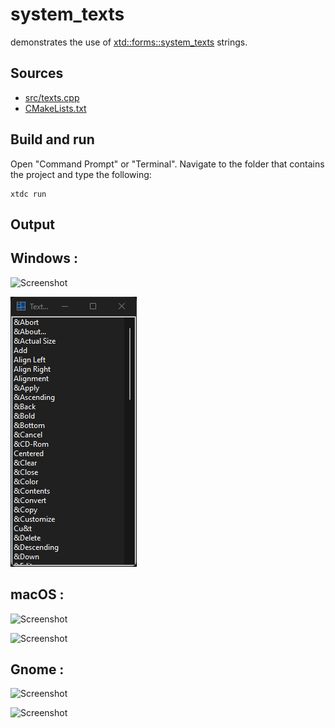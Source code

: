 # system_texts

demonstrates the use of [xtd::forms::system_texts](https://gammasoft71.github.io/xtd/reference_guides/latest/classxtd_1_1forms_1_1system__texts.htmlh) strings.

## Sources

* [src/texts.cpp](src/texts.cpp)
* [CMakeLists.txt](CMakeLists.txt)

## Build and run

Open "Command Prompt" or "Terminal". Navigate to the folder that contains the project and type the following:

```shell
xtdc run
```

## Output

## Windows :

![Screenshot](../../../../docs/pictures/examples/texts_w.png)

![Screenshot](../../../../docs/pictures/examples/texts_wd.png)

## macOS :

![Screenshot](../../../../docs/pictures/examples/texts_m.png)

![Screenshot](../../../../docs/pictures/examples/texts_md.png)

## Gnome :

![Screenshot](../../../../docs/pictures/examples/texts_g.png)

![Screenshot](../../../../docs/pictures/examples/texts_gd.png)
